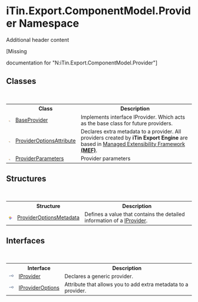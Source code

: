 # iTin.Export.ComponentModel.Provider Namespace
Additional header content 

\[Missing <summary> documentation for "N:iTin.Export.ComponentModel.Provider"\]


## Classes
&nbsp;<table><tr><th></th><th>Class</th><th>Description</th></tr><tr><td>![Public class](media/pubclass.gif "Public class")</td><td><a href="T_iTin_Export_ComponentModel_Provider_BaseProvider">BaseProvider</a></td><td>
Implements interface IProvider. Which acts as the base class for future providers.</td></tr><tr><td>![Public class](media/pubclass.gif "Public class")</td><td><a href="T_iTin_Export_ComponentModel_Provider_ProviderOptionsAttribute">ProviderOptionsAttribute</a></td><td>
Declares extra metadata to a provider. All providers created by <strong>iTin Export Engine</strong> are based in <a href="http://msdn.microsoft.com/es-es/library/dd460648.aspx">Managed Extensibility Framework <strong>(MEF)</strong></a>.</td></tr><tr><td>![Public class](media/pubclass.gif "Public class")</td><td><a href="T_iTin_Export_ComponentModel_Provider_ProviderParameters">ProviderParameters</a></td><td>
Provider parameters</td></tr></table>

## Structures
&nbsp;<table><tr><th></th><th>Structure</th><th>Description</th></tr><tr><td>![Public structure](media/pubstructure.gif "Public structure")</td><td><a href="T_iTin_Export_ComponentModel_Provider_ProviderOptionsMetadata">ProviderOptionsMetadata</a></td><td>
Defines a value that contains the detailed information of a <a href="T_iTin_Export_ComponentModel_Provider_IProvider">IProvider</a>.</td></tr></table>

## Interfaces
&nbsp;<table><tr><th></th><th>Interface</th><th>Description</th></tr><tr><td>![Public interface](media/pubinterface.gif "Public interface")</td><td><a href="T_iTin_Export_ComponentModel_Provider_IProvider">IProvider</a></td><td>
Declares a generic provider.</td></tr><tr><td>![Public interface](media/pubinterface.gif "Public interface")</td><td><a href="T_iTin_Export_ComponentModel_Provider_IProviderOptions">IProviderOptions</a></td><td>
Attribute that allows you to add extra metadata to a provider.</td></tr></table>&nbsp;
